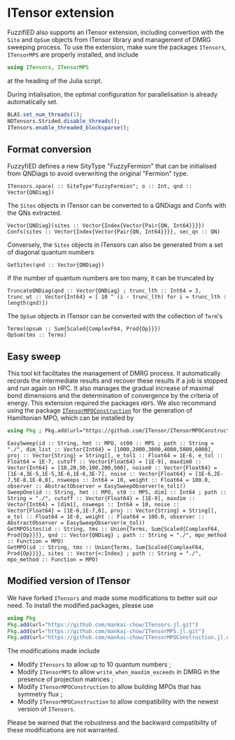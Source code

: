 # ITensor extension

FuzzifiED also supports an ITensor extension, including convertion with the `Site` and `OpSum` objects from ITensor library and management of DMRG sweeping process. To use the extension, make sure the packages `ITensors`, `ITensorMPS` are properly installed, and include
```julia
using ITensors, ITensorMPS
```
at the heading of the Julia script.

During intialisation, the optimal configuration for parallelisation is already automatically set.
```julia
BLAS.set_num_threads(1);
NDTensors.Strided.disable_threads();
ITensors.enable_threaded_blocksparse();
```

## Format conversion

FuzzyfiED defines a new SityType "FuzzyFermion" that can be initialised from QNDiags to avoid overwriting the original "Fermion" type.
```@docs
ITensors.space( :: SiteType"FuzzyFermion"; o :: Int, qnd :: Vector{QNDiag})
```

The `Sites` objects in ITensor can be converted to a QNDiags and Confs with the QNs extracted. 
```@docs
Vector{QNDiag}(sites :: Vector{Index{Vector{Pair{QN, Int64}}}})
Confs(sites :: Vector{Index{Vector{Pair{QN, Int64}}}}, sec_qn :: QN)
```
Conversely, the  `Sites` objects in ITensors can also be generated from a set of diagonal quantum numbers 
```@docs
GetSites(qnd :: Vector{QNDiag})
```
If the number of quantum numbers are too many, it can be truncated by 
```@docs
TruncateQNDiag(qnd :: Vector{QNDiag} ; trunc_lth :: Int64 = 3, trunc_wt :: Vector{Int64} = [ 10 ^ (i - trunc_lth) for i = trunc_lth : length(qnd)]) 
```

The `OpSum` objects in ITensor can be converted with the collection of `Term`'s
```@docs
Terms(opsum :: Sum{Scaled{ComplexF64, Prod{Op}}})
OpSum(tms :: Terms)
```

## Easy sweep

This tool kit facilitates the management of DMRG process. It automatically records the intermediate results and recover these results if a job is stopped and run again on HPC. It also manages the gradual increase of maximal bond dimensions and the determination of convergence by the criteria of energy. This extension required the packages `HDF5`. We also recommand using the package [`ITensorMPOConstruction`](https://github.com/ITensor/ITensorMPOConstruction.jl) for the generation of Hamiltonian MPO, which can be installed by 
```julia
using Pkg ; Pkg.add(url="https://github.com/ITensor/ITensorMPOConstruction.jl.git")
```

```@docs
EasySweep(id :: String, hmt :: MPO, st00 :: MPS ; path :: String = "./", dim_list :: Vector{Int64} = [1000,2000,3000,4000,5000,6000], proj :: Vector{String} = String[], e_tol1 :: Float64 = 1E-6, e_tol :: Float64 = 1E-7, cutoff :: Vector{Float64} = [1E-9], maxdim0 :: Vector{Int64} = [10,20,50,100,200,500], noise0 :: Vector{Float64} = [1E-4,3E-5,1E-5,3E-6,1E-6,3E-7], noise :: Vector{Float64} = [1E-6,2E-7,5E-8,1E-8,0], nsweeps :: Int64 = 10, weight :: Float64 = 100.0, observer :: AbstractObserver = EasySweepObserver(e_tol1))
SweepOne(id :: String, hmt :: MPO, st0 :: MPS, dim1 :: Int64 ; path :: String = "./", cutoff :: Vector{Float64} = [1E-9], maxdim :: Vector{Int64} = [dim1], nsweeps :: Int64 = 10, noise :: Vector{Float64} = [1E-6,1E-7,0], proj :: Vector{String} = String[], e_tol :: Float64 = 1E-6, weight :: Float64 = 100.0, observer :: AbstractObserver = EasySweepObserver(e_tol))
GetMPOSites(id :: String, tms :: Union{Terms, Sum{Scaled{ComplexF64, Prod{Op}}}}, qnd :: Vector{QNDiag} ; path :: String = "./", mpo_method :: Function = MPO)
GetMPO(id :: String, tms :: Union{Terms, Sum{Scaled{ComplexF64, Prod{Op}}}}, sites :: Vector{<:Index} ; path :: String = "./", mpo_method :: Function = MPO)
```

## Modified version of ITensor

We have forked `ITensors` and made some modifications to better suit our need. To install the modified packages, please use 

```julia
using Pkg 
Pkg.add(url="https://github.com/mankai-chow/ITensors.jl.git")
Pkg.add(url="https://github.com/mankai-chow/ITensorMPS.jl.git")
Pkg.add(url="https://github.com/mankai-chow/ITensorMPOConstruction.jl.git")
```

The modifications made include

* Modify `ITensors` to allow up to 10 quantum numbers ; 
* Modify `ITensorMPS` to allow `write_when_maxdim_exceeds` in DMRG in the presence of projection matrices ;
* Modify `ITensorMPOConstruction` to allow building MPOs that has symmetry flux ;
* Modify `ITensorMPOConstruction` to allow compatibility with the newest version of `ITensors`.

Please be warned that the robustness and the backward compatibility of these modifications are not warranted. 